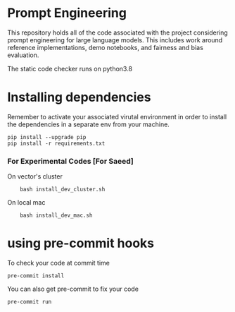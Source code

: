 # Prompt Engineering
This repository holds all of the code associated with the project considering prompt engineering for large language models. This includes work around reference implementations, demo notebooks, and fairness and bias evaluation.

The static code checker runs on python3.8

# Installing dependencies
Remember to activate your associated virutal environment in order to install the dependencies in a separate env from your machine.
```
pip install --upgrade pip
pip install -r requirements.txt
```

### For Experimental Codes [For Saeed]
On vector's cluster
```
    bash install_dev_cluster.sh
```

On local mac
```
    bash install_dev_mac.sh
```

# using pre-commit hooks
To check your code at commit time
```
pre-commit install
```

You can also get pre-commit to fix your code
```
pre-commit run
```
